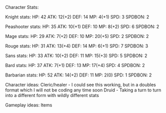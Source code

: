 Character Stats:

Knight stats:
    HP: 42  ATK: 12(+2)  DEF: 14  MP: 4(+1)  SPD: 3 SPDBON: 2 

Peashooter stats:
    HP: 35  ATK: 10(+1)  DEF: 10  MP: 8(+2)  SPD: 6 SPDBON: 2

Mage stats:
    HP: 29  ATK: 7(+2)  DEF: 10   MP: 20(+5)  SPD: 2 SPDBON: 2

Rouge stats:
    HP: 31  ATK: 13(+4)  DEF: 14  MP: 6(+1)  SPD: 7 SPDBON: 3

Sans stats:
    HP: 33  ATK: 10(+2)  DEF: 11  MP: 15(+3)  SPD: 5 SPDBON: 2

Bard stats:
    HP: 37  ATK: 7(+1)  DEF: 13  MP: 17(+4)  SPD: 4 SPDBON: 2

Barbarian stats:
    HP: 52 ATK: 14(+2) DEF: 11 MP: 2(0) SPD: 1 SPDBON: 2

Character ideas:
    Cleric/healer - I could see this working, but in a doubles format which I will not be coding any time soon
    Druid - Taking a turn to turn into a different form with wildly different stats
    
Gameplay ideas:
Items
